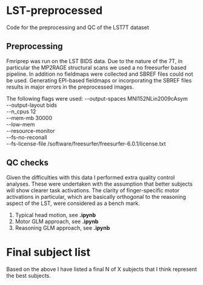 # LST-preprocessed
Code for the preprocessing and QC of the LST7T dataset

## Preprocessing
Fmriprep was run on the LST BIDS data. Due to the nature of the 7T, in particular the MP2RAGE structural scans we used a no freesurfer based pipeline. In addition no fieldmaps were collected and SBREF files could not be used. Generating EPI-based fieldmaps or incorporating the SBREF files results in major errors in the preprocessed images.

The following flags were used:
  --output-spaces MNI152NLin2009cAsym \
  --output-layout bids \
  --n_cpus 12 \
  --mem-mb 30000 \
  --low-mem \
  --resource-monitor \
  --fs-no-reconall \
  --fs-license-file /software/freesurfer/freesurfer-6.0.1/license.txt
  
  ## QC checks
  Given the difficulties with this data I performed extra quality control analyses. These were undertaken with the assumption that better subjects will show clearer task activations. The clarity of finger-specific motor activations in particular, which are basically orthogonal to the reasoning aspect of the LST, were considered as a bench mark.
  1. Typical head motion, see __.ipynb__
  2. Motor GLM approach, see __.ipynb__
  3. Reasoning GLM approach, see __.ipynb__
  
  # Final subject list
  Based on the above I have listed a final N of X subjects that I think represent the best subjects.
